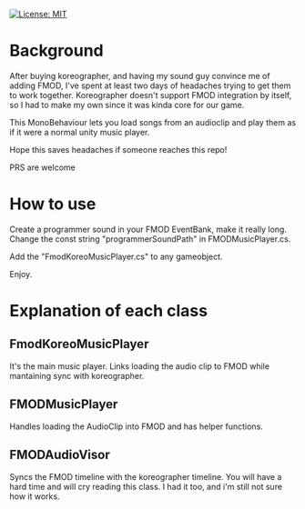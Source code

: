 
[![License: MIT](https://img.shields.io/badge/License-MIT-brightgreen.svg)](https://github.com/alerad/koreographer-fmod/blob/master/LICENSE)
# Background

After buying koreographer, and having my sound guy convince me of adding FMOD, I've spent at least two days of headaches trying to get them to work together.
Koreographer doesn't support FMOD integration by itself, so I had to make my own since it was kinda core for our game.

This MonoBehaviour lets you load songs from an audioclip and play them as if it were a normal unity music player.

Hope this saves headaches if someone reaches this repo!

PRS are welcome

# How to use
Create a programmer sound in your FMOD EventBank, make it really long. Change the const string "programmerSoundPath" in FMODMusicPlayer.cs. 

Add the "FmodKoreoMusicPlayer.cs" to any gameobject.

Enjoy.


# Explanation of each class

## FmodKoreoMusicPlayer

It's the main music player. Links loading the audio clip to FMOD while mantaining sync with koreographer.

## FMODMusicPlayer

Handles loading the AudioClip into FMOD and has helper functions.

## FMODAudioVisor

Syncs the FMOD timeline with the koreographer timeline. You will have a hard time and will cry reading this class. I had it too, and i'm still not sure how it works.



